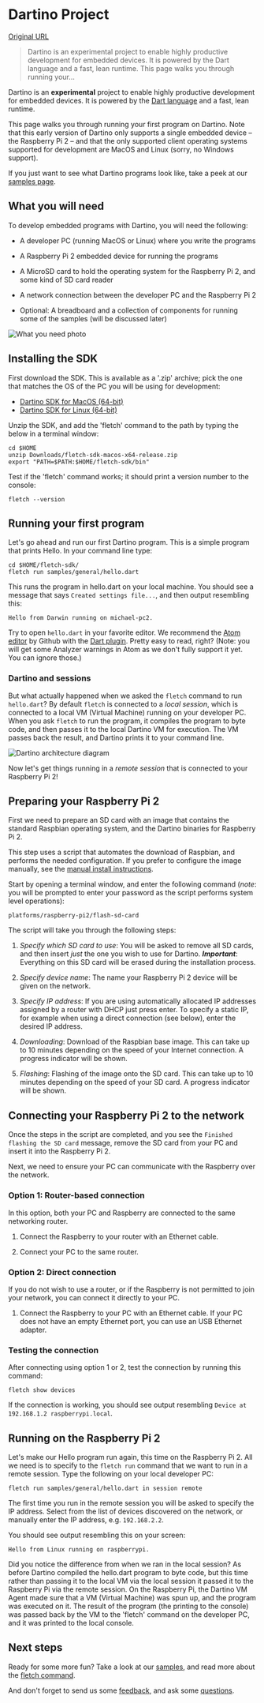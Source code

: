 # Dartino Project

[Original URL](https://dartino.github.io/sdk/)

> Dartino is an experimental project to enable highly productive development for embedded devices. It is powered by the Dart language and a fast, lean runtime. This page walks you through running your...

Dartino is an **experimental** project to enable highly productive development for embedded devices. It is powered by the [Dart language](https://www.dartlang.org/docs/dart-up-and-running/ch02.html) and a fast, lean runtime.

This page walks you through running your first program on Dartino. Note that this early version of Dartino only supports a single embedded device – the Raspberry Pi 2 – and that the only supported client operating systems supported for development are MacOS and Linux (sorry, no Windows support).

If you just want to see what Dartino programs look like, take a peek at our [samples page](https://dartino.github.io/sdk/samples.html).

## What you will need

To develop embedded programs with Dartino, you will need the following:

- A developer PC (running MacOS or Linux) where you write the programs

- A Raspberry Pi 2 embedded device for running the programs

- A MicroSD card to hold the operating system for the Raspberry Pi 2, and some kind of SD card reader

- A network connection between the developer PC and the Raspberry Pi 2

- Optional: A breadboard and a collection of components for running some of the samples (will be discussed later)

![What you need photo](https://storage.googleapis.com/fletch-archive/images/setup.jpg)

## Installing the SDK

First download the SDK. This is available as a '.zip' archive; pick the one that matches the OS of the PC you will be using for development:

- [Dartino SDK for MacOS (64-bit)](https://storage.googleapis.com/fletch-archive/channels/dev/release/latest/sdk/fletch-sdk-macos-x64-release.zip)
- [Dartino SDK for Linux (64-bit)](https://storage.googleapis.com/fletch-archive/channels/dev/release/latest/sdk/fletch-sdk-linux-x64-release.zip)

Unzip the SDK, and add the 'fletch' command to the path by typing the below in a terminal window:

```
cd $HOME
unzip Downloads/fletch-sdk-macos-x64-release.zip
export "PATH=$PATH:$HOME/fletch-sdk/bin"
```

Test if the 'fletch' command works; it should print a version number to the console:

```
fletch --version
```

## Running your first program

Let's go ahead and run our first Dartino program. This is a simple program that prints Hello. In your command line type:

```
cd $HOME/fletch-sdk/
fletch run samples/general/hello.dart
```

This runs the program in hello.dart on your local machine. You should see a message that says `Created settings file...`, and then output resembling this:

```
Hello from Darwin running on michael-pc2.
```

Try to open `hello.dart` in your favorite editor. We recommend the [Atom editor](https://atom.io/) by Github with the [Dart plugin](https://github.com/dart-atom/dartlang/). Pretty easy to read, right? (Note: you will get some Analyzer warnings in Atom as we don't fully support it yet. You can ignore those.)

### Dartino and sessions

But what actually happened when we asked the `fletch` command to run `hello.dart`? By default `fletch` is connected to a _local session_, which is connected to a local VM (Virtual Machine) running on your developer PC. When you ask `fletch` to run the program, it compiles the program to byte code, and then passes it to the local Dartino VM for execution. The VM passes back the result, and Dartino prints it to your command line.

![Dartino architecture diagram](https://storage.googleapis.com/fletch-archive/images/Fletch-architecture.png)

Now let's get things running in a _remote session_ that is connected to your Raspberry Pi 2!

## Preparing your Raspberry Pi 2

First we need to prepare an SD card with an image that contains the standard Raspbian operating system, and the Dartino binaries for Raspberry Pi 2.

This step uses a script that automates the download of Raspbian, and performs the needed configuration. If you prefer to configure the image manually, see the [manual install instructions](https://dartino.github.io/sdk/manual-install.html).

Start by opening a terminal window, and enter the following command (_note_: you will be prompted to enter your password as the script performs system level operations):

```
platforms/raspberry-pi2/flash-sd-card
```

The script will take you through the following steps:

1. _Specify which SD card to use_: You will be asked to remove all SD cards, and then insert _just_ the one you wish to use for Dartino. **_Important_**: Everything on this SD card will be erased during the installation process.

2. _Specify device name_: The name your Raspberry Pi 2 device will be given on the network.

3. _Specify IP address_: If you are using automatically allocated IP addresses assigned by a router with DHCP just press enter. To specify a static IP, for example when using a direct connection (see below), enter the desired IP address.

4. _Downloading_: Download of the Raspbian base image. This can take up to 10 minutes depending on the speed of your Internet connection. A progress indicator will be shown.

5. _Flashing_: Flashing of the image onto the SD card. This can take up to 10 minutes depending on the speed of your SD card. A progress indicator will be shown.

## Connecting your Raspberry Pi 2 to the network

Once the steps in the script are completed, and you see the `Finished flashing the SD card` message, remove the SD card from your PC and insert it into the Raspberry Pi 2.

Next, we need to ensure your PC can communicate with the Raspberry over the network.

### Option 1: Router-based connection

In this option, both your PC and Raspberry are connected to the same networking router.

1. Connect the Raspberry to your router with an Ethernet cable.

2. Connect your PC to the same router.

### Option 2: Direct connection

If you do not wish to use a router, or if the Raspberry is not permitted to join your network, you can connect it directly to your PC.

1. Connect the Raspberry to your PC with an Ethernet cable. If your PC does not have an empty Ethernet port, you can use an USB Ethernet adapter.

### Testing the connection

After connecting using option 1 or 2, test the connection by running this command:

```
fletch show devices
```

If the connection is working, you should see output resembling `Device at 192.168.1.2 raspberrypi.local`.

## Running on the Raspberry Pi 2

Let's make our Hello program run again, this time on the Raspberry Pi 2\. All we need is to specify to the `fletch run` command that we want to run in a remote session. Type the following on your local developer PC:

```
fletch run samples/general/hello.dart in session remote
```

The first time you run in the remote session you will be asked to specify the IP address. Select from the list of devices discovered on the network, or manually enter the IP address, e.g. `192.168.2.2`.

You should see output resembling this on your screen:

```
Hello from Linux running on raspberrypi.
```

Did you notice the difference from when we ran in the local session? As before Dartino compiled the hello.dart program to byte code, but this time rather than passing it to the local VM via the local session it passed it to the Raspberry Pi via the remote session. On the Raspberry Pi, the Dartino VM Agent made sure that a VM (Virtual Machine) was spun up, and the program was executed on it. The result of the program (the printing to the console) was passed back by the VM to the 'fletch' command on the developer PC, and it was printed to the local console.

## Next steps

Ready for some more fun? Take a look at our [samples](https://dartino.github.io/sdk/samples.html), and read more about the [fletch command](https://dartino.github.io/sdk/tool.html).

And don't forget to send us some [feedback](https://dartino.github.io/sdk/feedback.html), and ask some [questions](https://dartino.github.io/sdk/faq.html).

